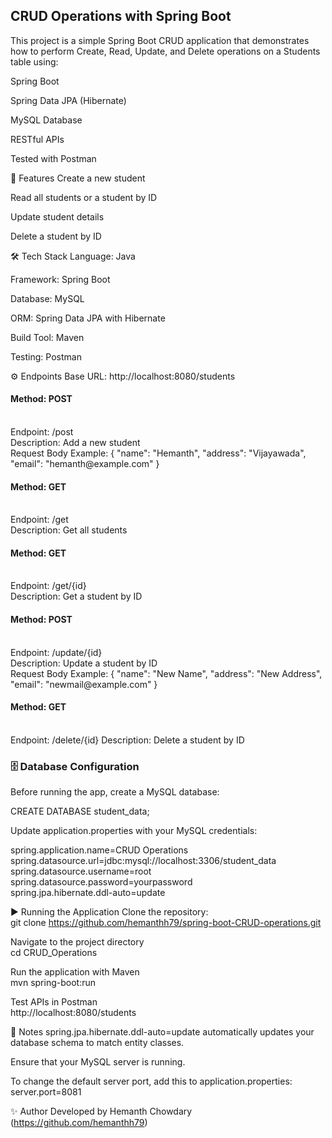 <h2>CRUD Operations with Spring Boot</h2>

This project is a simple Spring Boot CRUD application that demonstrates how to perform
Create, Read, Update, and Delete operations on a Students table using:

Spring Boot

Spring Data JPA (Hibernate)

MySQL Database

RESTful APIs

Tested with Postman

🚀 Features
Create a new student

Read all students or a student by ID

Update student details

Delete a student by ID

🛠 Tech Stack
Language: Java

Framework: Spring Boot

Database: MySQL

ORM: Spring Data JPA with Hibernate

Build Tool: Maven

Testing: Postman

⚙️ Endpoints
Base URL: http://localhost:8080/students

<h4>Method: POST</h4><br>
Endpoint: /post<br>
Description: Add a new student<br>
Request Body Example: { "name": "Hemanth", "address": "Vijayawada", "email": "hemanth@example.com" }

<h4>Method: GET</h4><br>
Endpoint: /get<br>
Description: Get all students

<h4>Method: GET</h4><br>
Endpoint: /get/{id}<br>
Description: Get a student by ID

<h4>Method: POST</h4><br>
Endpoint: /update/{id}<br>
Description: Update a student by ID<br>
Request Body Example: { "name": "New Name", "address": "New Address", "email": "newmail@example.com" }

<h4>Method: GET</h4><br>
Endpoint: /delete/{id}
Description: Delete a student by ID

<h3>🗄 Database Configuration</h3>
Before running the app, create a MySQL database:

CREATE DATABASE student_data;

Update application.properties with your MySQL credentials:

spring.application.name=CRUD Operations<br>
spring.datasource.url=jdbc:mysql://localhost:3306/student_data<br>
spring.datasource.username=root<br>
spring.datasource.password=yourpassword<br>
spring.jpa.hibernate.ddl-auto=update<br>

▶️ Running the Application
Clone the repository:<br>
git clone https://github.com/hemanthh79/spring-boot-CRUD-operations.git

Navigate to the project directory<br>
cd CRUD_Operations

Run the application with Maven<br>
mvn spring-boot:run

Test APIs in Postman<br>
http://localhost:8080/students

📌 Notes
spring.jpa.hibernate.ddl-auto=update automatically updates your database schema
to match entity classes.

Ensure that your MySQL server is running.

To change the default server port, add this to application.properties:
server.port=8081

✨ Author
Developed by Hemanth Chowdary (https://github.com/hemanthh79)
